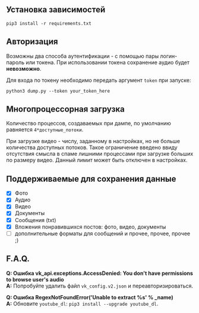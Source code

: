 ## Установка зависимостей
```
pip3 install -r requirements.txt
```

## Авторизация
Возможны два способа аутентификации - с помощью пары логин-пароль или токена. При использовании токена сохранение аудио будет **невозможно**.

Для входа по токену необходимо передать аргумент `token` при запуске:
```
python3 dump.py --token your_token_here
```

## Многопроцессорная загрузка
Количество процессов, создаваемых при дампе, по умолчанию равняется `4*доступные_потоки`.

При загрузке видео - числу, заданному в настройках, но не больше количества доступных потоков.
Такое ограничение введено ввиду отсутствия смысла в спаме лишними процессами при загрузке больших по размеру видео.
Данный лимит может быть отключен в настройках.

## Поддерживаемые для сохранения данные
- [x] Фото
- [x] Аудио
- [x] Видео
- [x] Документы
- [x] Сообщения (txt)
- [x] Вложения понравившихся постов: фото, видео, документы
- [ ] дополнительные форматы для сообщений и прочее, прочее, прочее ;)

## F.A.Q.
**Q: Ошибка vk_api.exceptions.AccessDenied: You don't have permissions to browse user's audio**\
**A:** Попробуйте удалить файл `vk_config.v2.json` и переавторизироваться.

**Q: Ошибка RegexNotFoundError('Unable to extract %s' % _name)**\
**A:** Обновите `youtube_dl`: `pip3 install --upgrade youtube_dl`.

